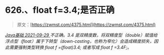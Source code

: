 <!--yml
category: 未分类
date: 0001-01-01 00:00:00
-->

# 626.、float f=3.4;是否正确

> 原文：[https://zwmst.com/4375.html](https://zwmst.com/4375.html)

   [ *Java基础* ](https://zwmst.com/java%e5%9f%ba%e7%a1%80)*[ <time datetime="2021-09-30T00:05:22+08:00"> 2021-09-29 </time> ](https://zwmst.com/4375.html)  不正确。3.4 是双精度数，将双精度型（double）赋值给浮点型（float）属于下转型（down-casting，也称为窄化）会造成精度损失，因此需要强制类型转换 float f =(float)3.4; 或者写成 float f =3.4F;。*